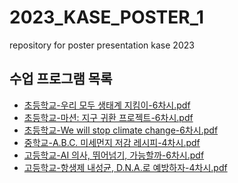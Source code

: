 # 2023_KASE_POSTER_1
repository for poster presentation kase 2023


## 수업 프로그램 목록
- <a href="https://github.com/anespart1/2023_KASE_POSTER_1/blob/main/1-%EC%B4%88%EB%93%B1-%EC%9A%B0%EB%A6%AC%EB%AA%A8%EB%91%90%EC%83%9D%ED%83%9C%EA%B3%84%EC%A7%80%ED%82%B4%EC%9D%B4-6%EC%B0%A8%EC%8B%9C.pdf">초등학교-우리 모두 생태계 지킴이-6차시.pdf</a>
- <a href="https://github.com/anespart1/2023_KASE_POSTER_1/blob/main/2-%EC%B4%88%EB%93%B1-%EB%A7%88%EC%85%98%EC%A7%80%EA%B5%AC%EA%B7%80%ED%99%98%ED%94%84%EB%A1%9C%EC%A0%9D%ED%8A%B8-6%EC%B0%A8%EC%8B%9C.pdf">초등학교-마션: 지구 귀환 프로젝트-6차시.pdf</a>
- <a href="https://github.com/anespart1/2023_KASE_POSTER_1/blob/main/3-%EC%B4%88%EB%93%B1-wewillstopclimatechange-6%EC%B0%A8%EC%8B%9C.pdf">초등학교-We will stop climate change-6차시.pdf</a>
- <a href="https://github.com/anespart1/2023_KASE_POSTER_1/blob/main/4-%EC%A4%91%ED%95%99-ABC%EB%AF%B8%EC%84%B8%EB%A8%BC%EC%A7%80%EC%A0%80%EA%B0%90%EB%A0%88%EC%8B%9C%ED%94%BC-4%EC%B0%A8%EC%8B%9C.pdf">중학교-A.B.C. 미세먼지 저감 레시피-4차시.pdf</a>
- <a href="https://github.com/anespart1/2023_KASE_POSTER_1/blob/main/5-%EA%B3%A0%EB%93%B1-AI%EC%9D%98%EC%82%AC%EB%9B%B0%EC%96%B4%EB%84%98%EA%B8%B0%EA%B0%80%EB%8A%A5%ED%95%A0%EA%B9%8C-6%EC%B0%A8%EC%8B%9C.pdf">고등학교-AI 의사, 뛰어넘기, 가능할까-6차시.pdf</a>
- <a href="https://github.com/anespart1/2023_KASE_POSTER_1/blob/main/6-%EA%B3%A0%EB%93%B1-%ED%95%AD%EC%83%9D%EC%A0%9C%EB%82%B4%EC%84%B1%EA%B7%A0DNA%EB%A1%9C%EC%98%88%EB%B0%A9%ED%95%98%EC%9E%90-4%EC%B0%A8%EC%8B%9C.pdf">고등학교-항생제 내성균, D.N.A.로 예방하자-4차시.pdf</a>
